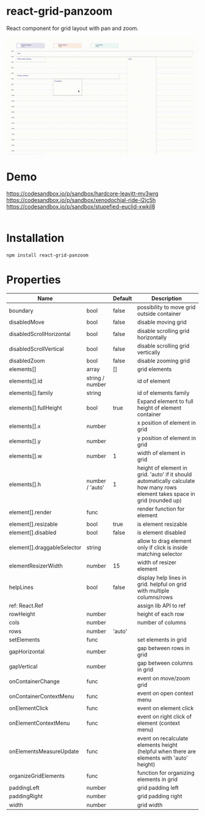 # react-grid-panzoom
React component for grid layout with pan and zoom.

!["Preview"](https://raw.githubusercontent.com/sasza2/react-grid-panzoom/master/docs/preview.gif "Example preview")

# Demo
https://codesandbox.io/p/sandbox/hardcore-leavitt-mv3wrg<br />
https://codesandbox.io/p/sandbox/xenodochial-ride-l2jc5h<br />
https://codesandbox.io/p/sandbox/stupefied-euclid-xwkjl8<br />
<br />

# Installation
```npm install react-grid-panzoom```

# Properties

| Name | | Default | Description |
| --- | --- | --- | --- |
| boundary | bool | false | possibility to move grid outside container 
| disabledMove | bool | false | disable moving grid
| disabledScrollHorizontal | bool | false | disable scrolling grid horizontally
| disabledScrollVertical | bool | false | disable scrolling grid vertically
| disabledZoom | bool | false | disable zooming grid
| elements[] | array | [] | grid elements
| elements[].id | string / number | | id of element
| elements[].family | string | | id of elements family
| elements[].fullHeight | bool | true | Expand element to full height of element container
| elements[].x | number | | x position of element in grid
| elements[].y | number | | y position of element in grid
| elements[].w | number | 1 | width of element in grid
elements[].h | number / 'auto' | 1 | height of element in grid. 'auto' if it should automatically calculate how many rows element takes space in grid (rounded up)
| element[].render | func | | render function for element
| element[].resizable | bool | true | is element resizable
| element[].disabled | bool | false | is element disabled
| element[].draggableSelector | string | | allow to drag element only if click is inside matching selector
| elementResizerWidth | number | 15 | width of resizer element
| helpLines | bool | false | display help lines in grid. helpful on grid with multiple columns/rows
| ref: React.Ref | | | assign lib API to ref
| rowHeight | number | | height of each row
| cols | number | | number of columns
| rows | number | 'auto' | | number of rows in grid, 'auto' if it should automatically expand grid
| setElements | func | | set elements in grid
| gapHorizontal | number | | gap between rows in grid
| gapVertical | number | | gap between columns in grid
| onContainerChange | func | | event on move/zoom grid
| onContainerContextMenu | func | | event on open context menu
| onElementClick | func | | event on element click
| onElementContextMenu | func | | event on right click of element (context menu)
| onElementsMeasureUpdate | func | | event on recalculate elements height (helpful when there are elements with 'auto' height)
| organizeGridElements | func | | function for organizing elements in grid
| paddingLeft | number | | grid padding left
| paddingRight | number | | grid padding right
| width | number | | grid width
